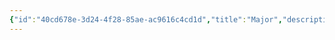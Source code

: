 ```yaml
---
{"id":"40cd678e-3d24-4f28-85ae-ac9616c4cd1d","title":"Major","description":"Overview of Major Gifts tag.","publish":true,"date_created":"Thursday, April 11th 2024, 5:59:51 pm","date_modified":"Friday, April 26th 2024, 11:22:49 pm","editing_lock":false,"live_preview":true,"cssclasses":["mado-heading"],"path":"tags/Gifts/Major.md","permalink":"/tags/gifts/major/","PassFrontmatter":true}
---
```


